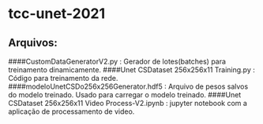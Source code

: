 # tcc-unet-2021

## Arquivos:
####CustomDataGeneratorV2.py : Gerador de lotes(batches) para treinamento dinamicamente.
####Unet CSDataset 256x256x11 Training.py : Código para treinamento da rede.
####modeloUnetCSDo256x256Generator.hdf5 : Arquivo de pesos salvos do modelo treinado. Usado para carregar o modelo treinado.
####Unet CSDataset 256x256x11 Video Process-V2.ipynb : jupyter notebook com a aplicação de processamento de video.
